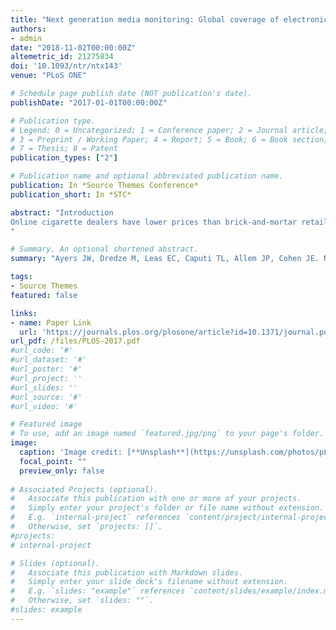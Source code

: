 ```yaml
---
title: "Next generation media monitoring: Global coverage of electronic nicotine delivery systems (electronic cigarettes) on Bing, Google and Twitter, 2013-2018"
authors:
- admin
date: "2018-11-02T00:00:00Z"
altemetric_id: 21275834
doi: '10.1093/ntr/ntx143'
venue: "PLoS ONE"

# Schedule page publish date (NOT publication's date). 
publishDate: "2017-01-01T00:00:00Z"

# Publication type.
# Legend: 0 = Uncategorized; 1 = Conference paper; 2 = Journal article;
# 3 = Preprint / Working Paper; 4 = Report; 5 = Book; 6 = Book section;
# 7 = Thesis; 8 = Patent 
publication_types: ["2"]

# Publication name and optional abbreviated publication name. 
publication: In *Source Themes Conference*
publication_short: In *STC*

abstract: "Introduction
Online cigarette dealers have lower prices than brick-and-mortar retailers and advertise tax-free status.1–8 Previous studies show smokers search out these online alternatives at the time of a cigarette tax increase.9,10 However, these studies rely upon researchers’ decision to consider a specific date and preclude the possibility that researchers focus on the wrong date. The purpose of this study is to introduce an unbiased methodology to the field of observing search patterns and to use this methodology to determine whether smokers search Google for “cheap cigarettes” at cigarette tax increases and, if so, whether the increased level of searches persists.
"

# Summary. An optional shortened abstract.
summary: "Ayers JW, Dredze M, Leas EC, Caputi TL, Allem JP, Cohen JE. Next generation media monitoring: Global coverage of electronic nicotine delivery systems (electronic cigarettes) on Bing, Google and Twitter, 2013-2018. PloS ONE. 2018 Nov 2;13(11):e0205822."

tags:
- Source Themes
featured: false

links:
- name: Paper Link
  url: 'https://journals.plos.org/plosone/article?id=10.1371/journal.pone.0205822'
url_pdf: /files/PLOS-2017.pdf
#url_code: '#'
#url_dataset: '#'
#url_poster: '#'
#url_project: ''
#url_slides: ''
#url_source: '#'
#url_video: '#'

# Featured image
# To use, add an image named `featured.jpg/png` to your page's folder. 
image:
  caption: 'Image credit: [**Unsplash**](https://unsplash.com/photos/pLCdAaMFLTE)'
  focal_point: ""
  preview_only: false
 
# Associated Projects (optional).
#   Associate this publication with one or more of your projects.
#   Simply enter your project's folder or file name without extension.
#   E.g. `internal-project` references `content/project/internal-project/index.md`.
#   Otherwise, set `projects: []`.
#projects:
# internal-project

# Slides (optional).
#   Associate this publication with Markdown slides.
#   Simply enter your slide deck's filename without extension.
#   E.g. `slides: "example"` references `content/slides/example/index.md`.
#   Otherwise, set `slides: ""`.
#slides: example
---
```

